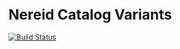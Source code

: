 Nereid Catalog Variants
========================

[![Build Status](https://travis-ci.org/openlabs/nereid-catalog-variants.svg?branch=develop)](https://travis-ci.org/openlabs/nereid-catalog-variants)
